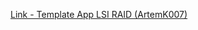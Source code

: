 [Link - Template App LSI RAID (ArtemK007)](https://github.com/ArtemK007/Zabbix-LSI-RAID-Monitoring)
